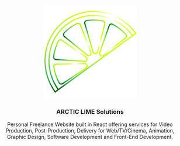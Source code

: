 <p align="center">
<img width="256px" height="256px" src="/arcticlimesolutions/public/logo512.png" alt="arctic lime logo" />
</p>

<h3 align="center">ARCTIC LIME Solutions</h3>

<p align="center">Personal Freelance Website built in React offering services for Video Production, Post-Production, Delivery for Web/TV/Cinema, Animation, Graphic Design, Software Development and Front-End Development.</p>

